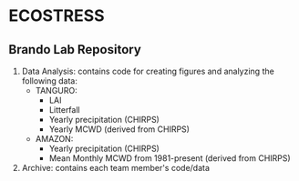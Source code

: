 # ECOSTRESS
Brando Lab Repository
---

1. Data Analysis: contains code for creating figures and analyzing the following data:
   - TANGURO:
     - LAI
     - Litterfall
     - Yearly precipitation (CHIRPS)
     - Yearly MCWD (derived from CHIRPS)
   - AMAZON:
     - Yearly precipitation (CHIRPS)
     - Mean Monthly MCWD from 1981-present (derived from CHIRPS)
2. Archive: contains each team member's code/data
